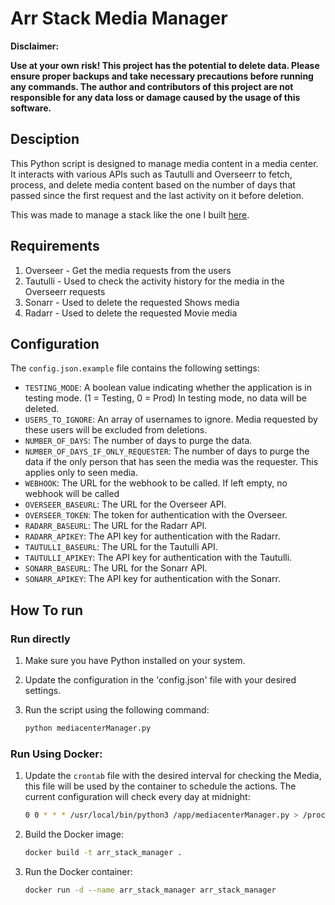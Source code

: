 # Arr Stack Media Manager

**Disclaimer:**

**Use at your own risk! This project has the potential to delete data. Please ensure proper backups and take necessary precautions before running any commands. The author and contributors of this project are not responsible for any data loss or damage caused by the usage of this software.**


## Desciption
This Python script is designed to manage media content in a media center. It interacts with various APIs such as Tautulli and Overseerr to fetch, process, and delete media content based on the number of days that passed since the first request and the last activity on it before deletion.

This was made to manage a stack like the one I built [here](https://github.com/Rick45/quick-arr-Stack).

## Requirements
1. Overseer - Get the media requests from the users
2. Tautulli - Used to check the activity history for the media in the Overseerr requests
3. Sonarr - Used to delete the requested Shows media
4. Radarr - Used to delete the requested Movie media




## Configuration

The `config.json.example` file contains the following settings:

- `TESTING_MODE`: A boolean value indicating whether the application is in testing mode. (1 = Testing, 0 = Prod) In testing mode, no data will be deleted.
- `USERS_TO_IGNORE`: An array of usernames to ignore. Media requested by these users will be excluded from deletions.
- `NUMBER_OF_DAYS`: The number of days to purge the data.
- `NUMBER_OF_DAYS_IF_ONLY_REQUESTER`: The number of days to purge the data if the only person that has seen the media was the requester. This applies only to seen media.
- `WEBHOOK`: The URL for the webhook to be called. If left empty, no webhook will be called
- `OVERSEER_BASEURL`: The URL for the Overseer API.
- `OVERSEER_TOKEN`: The token for authentication with the Overseer.
- `RADARR_BASEURL`: The URL for the Radarr API.
- `RADARR_APIKEY`: The API key for authentication with the Radarr.
- `TAUTULLI_BASEURL`: The URL for the Tautulli API.
- `TAUTULLI_APIKEY`: The API key for authentication with the Tautulli.
- `SONARR_BASEURL`: The URL for the Sonarr API.
- `SONARR_APIKEY`: The API key for authentication with the Sonarr.


## How To run

### Run directly
1. Make sure you have Python installed on your system.
3. Update the configuration in the 'config.json' file with your desired settings.
4. Run the script using the following command:

    ```bash
    python mediacenterManager.py
    ```

### Run Using Docker:

1. Update the `crontab` file with the desired interval for checking the Media, this file will be used by the container to schedule the actions. The current configuration will check every day at midnight:
    
    ```bash
    0 0 * * * /usr/local/bin/python3 /app/mediacenterManager.py > /proc/1/fd/1 2>/proc/1/fd/2 
    ```

2. Build the Docker image:

    ```bash
    docker build -t arr_stack_manager .
    ```

3. Run the Docker container:

    ```bash
    docker run -d --name arr_stack_manager arr_stack_manager
    ```

